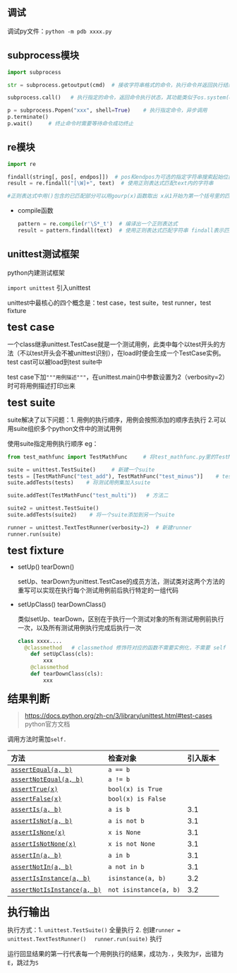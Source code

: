 ## 调试

调试py文件：`python -m pdb xxxx.py`

## subprocess模块

```python
import subprocess

str = subprocess.getoutput(cmd)  # 接收字符串格式的命令，执行命令并返回执行结果，其功能类似于os.popen(cmd).read()和commands.getoutput(cmd)。会等程序执行完后获取结果

subprocess.call()   # 执行指定的命令，返回命令执行状态，其功能类似于os.system(cmd)。

p = subprocess.Popen("xxx", shell=True)    # 执行指定命令，异步调用
p.terminate()
p.wait()     # 终止命令时需要等待命令成功终止
```



## re模块

```python
import re

findall(string[, pos[, endpos]])  # pos和endpos为可选的指定字符串搜索起始位置和结束位置
result = re.findall("[\W]+", text)  # 使用正则表达式匹配text内的字符串

#正则表达式中用()包含的已匹配部分可以用gourp(x)函数取出 x从1开始为第一个括号里的匹配内容
```

* compile函数

  ```python
  pattern = re.compile(r'\S*_t')  # 编译出一个正则表达式
  result = pattern.findall(text)  # 使用正则表达式匹配字符串 findall表示匹配所有符合表达式的字符串 返回一个列表
  ```



## unittest测试框架

python内建测试框架

`import unittest` 引入unittest

unittest中最核心的四个概念是：test case，test suite，test runner，test fixture



<font size="5">**test case**</font>

一个class继承unittest.TestCase就是一个测试用例，此类中每个以test开头的方法（不以test开头会不被unittest识别），在load时便会生成一个TestCase实例。test cast可以被load到test suite中

test case下加`"""用例描述"""`，在unittest.main()中参数设置为2（verbosity=2）时可将用例描述打印出来

<font size="5">**test suite**</font>

suite解决了以下问题：1. 用例的执行顺序，用例会按照添加的顺序去执行  2.可以用suite组织多个python文件中的测试用例

使用suite指定用例执行顺序 eg：

```python
from test_mathfunc import TestMathFunc     # 将test_mathfunc.py里的TestMathFunc类导入

suite = unittest.TestSuite()     # 新建一个suite
tests = [TestMathFunc("test_add"), TestMathFunc("test_minus")]    # test_add、test_minus均为TestMathFunc类中的成员方法，也即测试用例
suite.addTests(tests)    # 将测试用例集加入suite

suite.addTest(TestMathFunc("test_multi"))   # 方法二

suite2 = unittest.TestSuite()
suite.addTests(suite2)    # 将一个suite添加到另一个suite

runner = unittest.TextTestRunner(verbosity=2)  # 新建runner
runner.run(suite)
```

<font size="5">**test fixture**</font>

* setUp() tearDown()

  setUp、tearDown为unittest.TestCase的成员方法，测试类对这两个方法的重写可以实现在执行每个测试用例前后执行特定的一组代码

* setUpClass() tearDownClass()

  类似setUp、tearDown，区别在于执行一个测试对象的所有测试用例前执行一次，以及所有测试用例执行完成后执行一次
  
  ```python
  class xxxx....
  	@classmethod   # classmethod 修饰符对应的函数不需要实例化，不需要 self 参数，但第一个参数需要是表示自身类的 cls 参数，可以来调用类的属性，类的方法，实例化对象等。
      def setUpClass(cls):
          xxx
      @classmethod
      def tearDownClass(cls):
          xxx
  ```
  
  

<font size="5">**结果判断**</font>

> https://docs.python.org/zh-cn/3/library/unittest.html#test-cases  python官方文档

调用方法时需加`self.`

| 方法                                                         | 检查对象               | 引入版本 |
| :----------------------------------------------------------- | :--------------------- | :------- |
| [`assertEqual(a, b)`](https://docs.python.org/zh-cn/3/library/unittest.html#unittest.TestCase.assertEqual) | `a == b`               |          |
| [`assertNotEqual(a, b)`](https://docs.python.org/zh-cn/3/library/unittest.html#unittest.TestCase.assertNotEqual) | `a != b`               |          |
| [`assertTrue(x)`](https://docs.python.org/zh-cn/3/library/unittest.html#unittest.TestCase.assertTrue) | `bool(x) is True`      |          |
| [`assertFalse(x)`](https://docs.python.org/zh-cn/3/library/unittest.html#unittest.TestCase.assertFalse) | `bool(x) is False`     |          |
| [`assertIs(a, b)`](https://docs.python.org/zh-cn/3/library/unittest.html#unittest.TestCase.assertIs) | `a is b`               | 3.1      |
| [`assertIsNot(a, b)`](https://docs.python.org/zh-cn/3/library/unittest.html#unittest.TestCase.assertIsNot) | `a is not b`           | 3.1      |
| [`assertIsNone(x)`](https://docs.python.org/zh-cn/3/library/unittest.html#unittest.TestCase.assertIsNone) | `x is None`            | 3.1      |
| [`assertIsNotNone(x)`](https://docs.python.org/zh-cn/3/library/unittest.html#unittest.TestCase.assertIsNotNone) | `x is not None`        | 3.1      |
| [`assertIn(a, b)`](https://docs.python.org/zh-cn/3/library/unittest.html#unittest.TestCase.assertIn) | `a in b`               | 3.1      |
| [`assertNotIn(a, b)`](https://docs.python.org/zh-cn/3/library/unittest.html#unittest.TestCase.assertNotIn) | `a not in b`           | 3.1      |
| [`assertIsInstance(a, b)`](https://docs.python.org/zh-cn/3/library/unittest.html#unittest.TestCase.assertIsInstance) | `isinstance(a, b)`     | 3.2      |
| [`assertNotIsInstance(a, b)`](https://docs.python.org/zh-cn/3/library/unittest.html#unittest.TestCase.assertNotIsInstance) | `not isinstance(a, b)` | 3.2      |

<font size="5">**执行输出**</font>

执行方式：1. `unittest.TestSuite()` 全量执行   2. 创建`runner = unittest.TextTestRunner()  `  `runner.run(suite)` 执行

运行回显结果的第一行代表每一个用例执行的结果，成功为`.`，失败为`F`，出错为`E`，跳过为`S`